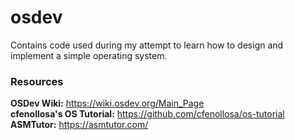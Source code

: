 # osdev
Contains code used during my attempt to learn how to design and implement a simple operating system.

### Resources ###
**OSDev Wiki:** https://wiki.osdev.org/Main_Page<br>
**cfenollosa's OS Tutorial:** https://github.com/cfenollosa/os-tutorial<br>
**ASMTutor:** https://asmtutor.com/
